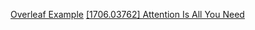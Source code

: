 [Overleaf Example](https://arxiv.org/pdf/2503.24322)
[[1706.03762] Attention Is All You Need](https://arxiv.org/abs/1706.03762)